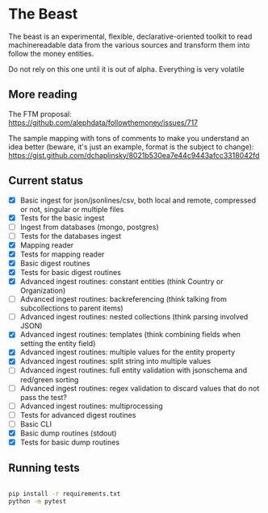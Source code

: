 # The Beast

The beast is an experimental, flexible, declarative-oriented toolkit to read
machinereadable data from the various sources and transform them into follow the money entities.

Do not rely on this one until it is out of alpha. Everything is very volatile 


## More reading
The FTM proposal:
https://github.com/alephdata/followthemoney/issues/717

The sample mapping with tons of comments to make you understand an idea better (beware, it's just an example, format is the subject to change):
https://gist.github.com/dchaplinsky/8021b530ea7e44c9443afcc3318042fd


## Current status
- [x] Basic ingest for json/jsonlines/csv, both local and remote, compressed or not, singular or multiple files
- [x] Tests for the basic ingest
- [ ] Ingest from databases (mongo, postgres)
- [ ] Tests for the databases ingest
- [x] Mapping reader
- [x] Tests for mapping reader
- [x] Basic digest routines
- [x] Tests for basic digest routines
- [x] Advanced ingest routines: constant entities (think Country or Organization)
- [ ] Advanced ingest routines: backreferencing (think talking from subcollections to parent items)
- [ ] Advanced ingest routines: nested collections (think parsing involved JSON)
- [x] Advanced ingest routines: templates (think combining fields when setting the entity field)
- [x] Advanced ingest routines: multiple values for the entity property
- [x] Advanced ingest routines: split string into multiple values
- [ ] Advanced ingest routines: full entity validation with jsonschema and red/green sorting
- [ ] Advanced ingest routines: regex validation to discard values that do not pass the test?
- [ ] Advanced ingest routines: multiprocessing
- [ ] Tests for advanced digest routines
- [ ] Basic CLI
- [x] Basic dump routines (stdout)
- [x] Tests for basic dump routines

## Running tests

```bash

pip install -r requirements.txt
python -m pytest
```
